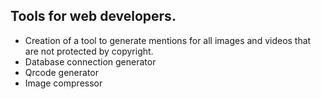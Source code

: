 ## Tools for web developers.
- Creation of a tool to generate mentions for all images and videos that are not protected by copyright.
- Database connection generator
- Qrcode generator
- Image compressor
